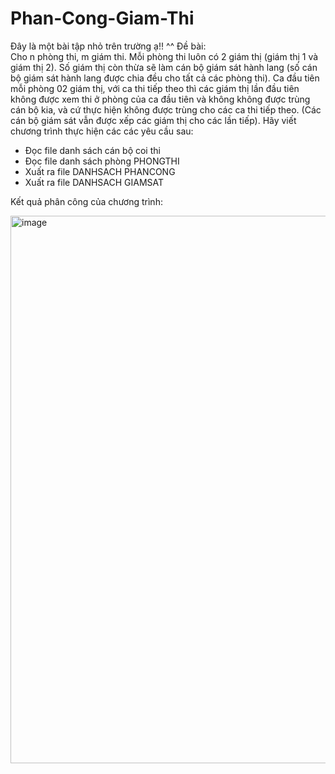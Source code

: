 # Phan-Cong-Giam-Thi
Đây là một bài tập nhỏ trên trường ạ!! ^^
Đề bài:  
Cho n phòng thi, m giám thi. Mỗi phòng thi luôn có 2 giám thị (giám thị 1 và giám thị 2). Số giám thị còn thừa sẽ làm cán bộ giám sát hành lang (số cán bộ giám sát hành lang được chia đều cho tất cả các phòng thi).  Ca đầu tiên mỗi phòng 02 giám thị, với ca thi tiếp theo thì các giám thị lần đầu tiên không được xem thi ở phòng của ca đầu tiên và không không được trùng cán bộ kia, và cứ thực hiện không được trùng cho các ca thi tiếp theo. (Các cán bộ giám sát vẫn được xếp các giám thị cho các lần tiếp). Hãy viết chương trình thực hiện các các yêu cầu sau:
- Đọc file danh sách cán bộ coi thi  
- Đọc file danh sách phòng PHONGTHI
- Xuất ra file DANHSACH PHANCONG
- Xuất ra file DANHSACH GIAMSAT

Kết quả phân công của chương trình:

<img width="876" alt="image" src="https://user-images.githubusercontent.com/80016805/159172035-6e1bc267-99e0-4351-8347-c577cf068db4.png">


